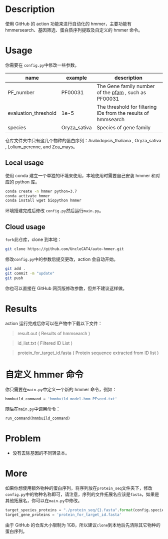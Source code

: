 # Description

使用 GitHub 的 action 功能来进行自动化的 hmmer，主要功能有 hmmersearch、基因筛选、蛋白质序列提取及自定义的 hmmer 命令。

# Usage

你需要在 `config.py`中修改一些参数。

| name | example | description |
| -- | -- | -- |
| PF_number | PF00031 | The Gene family number of the [pfam](http://pfam-legacy.xfam.org/) , such as PF00031 |
| evaluation_threshold | 1e-5 | The threshold for filtering IDs from the results of hmmsearch |
| species | Oryza_sativa | Species of gene family |

仓库文件夹中只有这几个物种的蛋白序列：Arabidopsis_thaliana , Oryza_sativa , Lolium_perenne, and Zea_mays。

## Local usage

使用 conda 建立一个单独的环境来使用，本地使用时需要自己安装 hmmer 和对应的 python 库。

```bash
conda create -n hmmer python=3.7
conda activate hmmer
conda install wget biopython hmmer
```

环境搭建完成后修改 `config.py`然后运行`main.py`。

## Cloud usage

`fork`此仓库，clone 到本地：

```bash
git clone https://github.com/UncleCAT4/auto-hmmer.git
```

修改`config.py`中的参数后提交更改，action 会自动开始。

```bash
git add .
git commit -m "update"
git push
```

你也可以直接在 GitHub 网页版修改参数，但并不建议这样做。

# Results

action 运行完成后你可以在产物中下载以下文件：

> result.out ( Results of hmmsearch )

> id_list.txt ( Filtered ID List )

> protein_for_target_id.fasta ( Protein sequence extracted from ID list )

# 自定义 hmmer 命令

你只需要在`main.py`中定义一个新的 hmmer 命令，例如：

```python
hmmbuild_command = 'hmmbuild model.hmm PFseed.txt'
```

随后在`main.py`中调用命令：

```python
run_command(hmmbuild_command)
```

# Problem

- 没有去除基因的不同转录本。

# More

如果你想使用额外物种的蛋白序列，将序列放在`protein_seq`文件夹下，修改`config.py`中的物种名称即可，请注意，序列的文件拓展名应该是`fasta`，如果是其他拓展名，你可以在`main.py`中修改。

```python
target_species_proteins = "./protein_seq/{}.fasta".format(config.species)
target_gene_proteins = 'protein_for_target_id.fasta'
```

由于 GitHub 的仓库大小限制为 1GB，所以建议`clone`到本地后先清除其它物种的蛋白序列。
